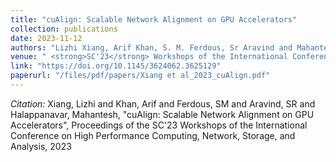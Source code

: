 ```yaml
---
title: "cuAlign: Scalable Network Alignment on GPU Accelerators"
collection: publications
date: 2023-11-12
authors: "Lizhi Xiang, Arif Khan, S. M. Ferdous, Sr Aravind and Mahantesh Halappanavar"
venue: " <strong>SC'23</strong> Workshops of the International Conference on High Performance Computing, Network, Storage, and Analysis"
link: "https://doi.org/10.1145/3624062.3625129"
paperurl: "/files/pdf/papers/Xiang et al_2023_cuAlign.pdf"
---
```

*Citation:* Xiang, Lizhi and Khan, Arif and Ferdous, SM and Aravind, SR and Halappanavar, Mahantesh, "cuAlign: Scalable Network Alignment on GPU Accelerators", Proceedings of the SC'23 Workshops of the International Conference on High Performance Computing, Network, Storage, and Analysis, 2023
